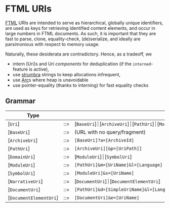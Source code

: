 # FTML URIs

[FTML](https://mathhub.info/?a=Papers%2F25-CICM-FLAMS&d=paper&l=en) URIs are intended to serve as hierarchical,
globally unique identifiers, are used as keys for retrieving identified content elements, and occur in large
numbers in FTML documents. As such, it is important that they are fast to parse, clone, equality-check,
(de)serialize, and ideally are parsimonious with respect to memory usage.

Naturally, these desiderata are contradictory. Hence, as a tradeoff, we
- intern [Uri]s and Uri *components* for deduplication (if the `interned`-feature is active),
- use [strumbra](strumbra::SharedString) strings to keep allocations infrequent,
- use [Arc](triomphe::Arc)s where heap is unavoidable
- use pointer-equality (thanks to interning) for fast equality checks

## Grammar

| Type  |     | Cases/Def | Trait |
|----------- |---- | -----|-------|
| [`Uri`]      | ::= | [`BaseUri`]⏐[`ArchiveUri`]⏐[`PathUri`]⏐[`ModuleUri`]⏐[`SymbolUri`]⏐[`DocumentUri`]⏐[`DocumentElementUri`] | [`FtmlUri`] |
| [`BaseUri`]  | ::= | (URL with no query/fragment) | - |
| [`ArchiveUri`] | ::= | <code>[BaseUri]?a=[ArchiveId]</code> | [`UriWithArchive`] |
| [`PathUri`]  | ::= | <code>[ArchiveUri][&p=[UriPath]]</code> | [`UriWithPath`] |
| [`DomainUri`] | ::= | [`ModuleUri`]⏐[`SymbolUri`]   | [`IsDomainUri`] |
| [`ModuleUri`] | ::= | <code>[PathUri]&m=[UriName]&l=[Language]</code> | - |
| [`SymbolUri`] | ::= | <code>[ModuleUri]&s=[UriName]</code> | - |
| [`NarrativeUri`] | ::= | [`DocumentUri`]⏐[`DocumentElementUri`] | [`IsNarrativeUri`] |
| [`DocumentUri`] | ::= | <code>[PathUri]&d=[SimpleUriName]&l=[Language]</code> | - |
| [`DocumentElementUri`] | ::= | <code>[DocumentUri]&e=[UriName]</code> | - |
